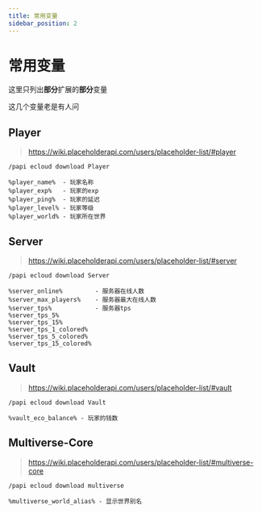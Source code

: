 ```yaml
---
title: 常用变量
sidebar_position: 2
---
```


# 常用变量

这里只列出**部分**扩展的**部分**变量

这几个变量老是有人问

## Player
> https://wiki.placeholderapi.com/users/placeholder-list/#player
```
/papi ecloud download Player
```

```
%player_name%  - 玩家名称
%player_exp%   - 玩家的exp
%player_ping%  - 玩家的延迟
%player_level% - 玩家等级
%player_world% - 玩家所在世界
```

## Server
> https://wiki.placeholderapi.com/users/placeholder-list/#server
```
/papi ecloud download Server
```

```
%server_online%         - 服务器在线人数
%server_max_players%    - 服务器最大在线人数
%server_tps%            - 服务器tps
%server_tps_5%
%server_tps_15%
%server_tps_1_colored%
%server_tps_5_colored%
%server_tps_15_colored%
```

## Vault
> https://wiki.placeholderapi.com/users/placeholder-list/#vault
```
/papi ecloud download Vault
```

```
%vault_eco_balance% - 玩家的钱数
```

## Multiverse-Core
> https://wiki.placeholderapi.com/users/placeholder-list/#multiverse-core
```
/papi ecloud download multiverse
```

```
%multiverse_world_alias% - 显示世界别名
```
